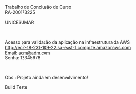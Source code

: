 Trabalho de Conclusão de Curso <br>
RA-200173225
<br><br>
UNICESUMAR

<br><br>
Acesso para validação da aplicação na infraestrutura da AWS<br>
http://ec2-18-231-109-22.sa-east-1.compute.amazonaws.com<br>
Email: adm@adm.com<br>
Senha: 12345678<br>

<br><br>
Obs.: Projeto ainda em desenvolvimento!

Build Teste
